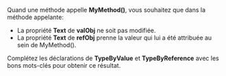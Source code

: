 Quand une méthode appelle **MyMethod()**, vous souhaitez que dans la méthode appelante:
- La propriété **Text** de **valObj** ne soit pas modifiée.
- La propriété **Text** de **refObj** prenne la valeur qui lui a été attribuée au sein de MyMethod().

Complétez les déclarations de **TypeByValue** et **TypeByReference** avec les bons mots-clés pour obtenir ce résultat.

